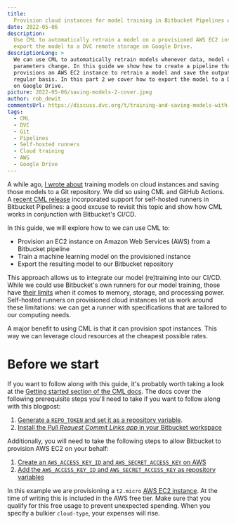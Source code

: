 ```yaml
---
title:
  Provision cloud instances for model training in Bitbucket Pipelines with CML
date: 2022-05-06
description:
  Use CML to automatically retrain a model on a provisioned AWS EC2 instance and
  export the model to a DVC remote storage on Google Drive.
descriptionLong: >
  We can use CML to automatically retrain models whenever data, model code, or
  parameters change. In this guide we show how to create a pipeline that
  provisions an AWS EC2 instance to retrain a model and save the output on a
  regular basis. In this part 2 we cover how to export the model to a DVC remote
  on Google Drive.
picture: 2022-05-06/saving-models-2-cover.jpeg
author: rob_dewit
commentsUrl: https://discuss.dvc.org/t/training-and-saving-models-with-cml-on-a-self-hosted-aws-ec2-runner/1155
tags:
  - CML
  - DVC
  - Git
  - Pipelines
  - Self-hosted runners
  - Cloud training
  - AWS
  - Google Drive
---
```


A while ago, [I wrote about](https://dvc.org/blog/CML-runners-saving-models-1)
training models on cloud instances and saving those models to a Git repository.
We did so using CML and GitHub Actions. A [recent CML
release](https://github.com/iterative/cml/releases/tag/v0.16.0) incorporated
support for self-hosted runners in Bitbucket Pipelines: a good excuse to revisit
this topic and show how CML works in conjunction with Bitbucket's CI/CD.

In this guide, we will explore how to we can use CML to:

- Provision an EC2 instance on Amazon Web Services (AWS) from a Bitbucket
  pipeline
- Train a machine learning model on the provisioned instance
- Export the resulting model to our Bitbucket repository

This approach allows us to integrate our model (re)training into our CI/CD.
While we could use Bitbucket's own runners for our model training, those have
[their
limits](https://janosmiko.com/blog/2021-09-18-demystifying-bitbucket-pipelines-memory-limits/)
when it comes to memory, storage, and processing power. Self-hosted runners on
provisioned cloud instances let us work around these limitations: we can get a
runner with specifications that are tailored to our computing needs.

A major benefit to using CML is that it can provision spot instances. This way
we can leverage cloud resources at the cheapest possible rates.

# Before we start

If you want to follow along with this guide, it's probably worth taking a look
at the [Getting started section of the CML
docs](https://cml.dev/doc/start/bitbucket). The docs cover the following
prerequisite steps you'll need to take if you want to follow along with this
blogpost:

1. [Generate a `REPO_TOKEN` and set it as a repository
   variable](https://cml.dev/doc/self-hosted-runners?tab=Bitbucket#personal-access-token).
2. [Install the _Pull Request Commit Links app_ in your Bitbucket
   workspace](https://cml.dev/doc/ref/send-comment#bitbucket)

Additionally, you will need to take the following steps to allow Bitbucket to
provision AWS EC2 on your behalf:

1. [Create an `AWS_ACCESS_KEY_ID` and `AWS_SECRET_ACCESS_KEY` on
   AWS](https://docs.aws.amazon.com/cli/latest/userguide/cli-configure-quickstart.html#cli-configure-quickstart-creds)
2. [Add the `AWS_ACCESS_KEY_ID` and `AWS_SECRET_ACCESS_KEY` as repository
   variables](https://support.atlassian.com/bitbucket-cloud/docs/variables-and-secrets/)

<admon type="warn">

In this example we are provisioning a `t2.micro` [AWS EC2
instance](https://aws.amazon.com/ec2/instance-types/). At the time of writing
this is included in the AWS free tier. Make sure that you qualify for this free
usage to prevent unexpected spending. When you specify a bulkier
<code>cloud-type</code>, your expenses will rise.

</admon>

